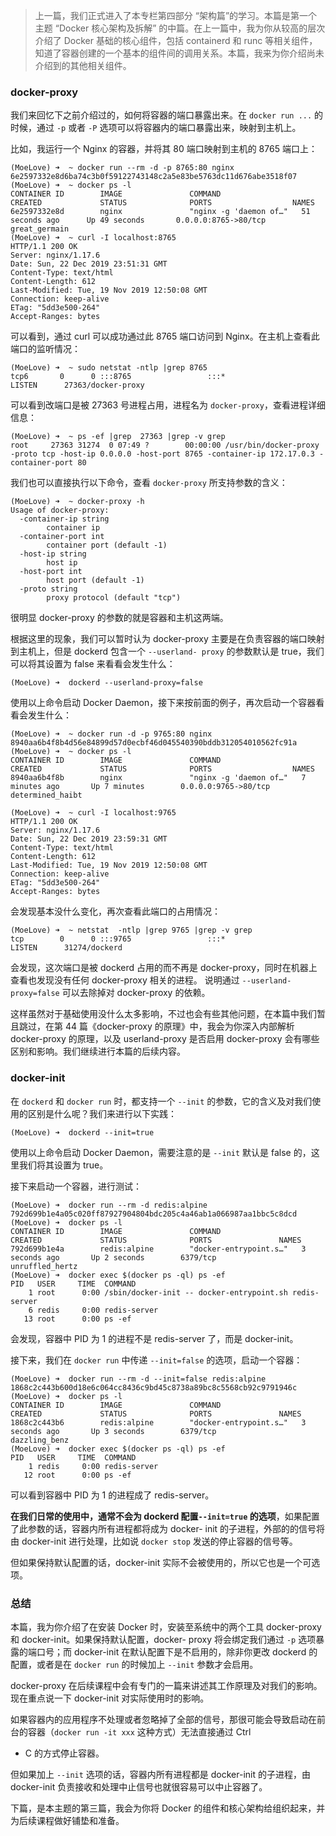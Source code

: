 > 上一篇，我们正式进入了本专栏第四部分 “架构篇”的学习。本篇是第一个主题 “Docker 核心架构及拆解” 的中篇。在上一篇中，我为你从较高的层次介绍了
> Docker 基础的核心组件，包括 containerd 和 runc
> 等相关组件，知道了容器创建的一个基本的组件间的调用关系。本篇，我来为你介绍尚未介绍到的其他相关组件。

### docker-proxy

我们来回忆下之前介绍过的，如何将容器的端口暴露出来。在 `docker run ...` 的时候，通过 `-p` 或者 `-P`
选项可以将容器内的端口暴露出来，映射到主机上。

比如，我运行一个 Nginx 的容器，并将其 80 端口映射到主机的 8765 端口上：

    
    
    (MoeLove) ➜  ~ docker run --rm -d -p 8765:80 nginx     
    6e2597332e8d6ba74c3b0f59122743148c2a5e83be5763dc11d676abe3518f07
    (MoeLove) ➜  ~ docker ps -l
    CONTAINER ID        IMAGE               COMMAND                  CREATED             STATUS              PORTS                  NAMES
    6e2597332e8d        nginx               "nginx -g 'daemon of…"   51 seconds ago      Up 49 seconds       0.0.0.0:8765->80/tcp   great_germain
    (MoeLove) ➜  ~ curl -I localhost:8765 
    HTTP/1.1 200 OK
    Server: nginx/1.17.6
    Date: Sun, 22 Dec 2019 23:51:31 GMT
    Content-Type: text/html
    Content-Length: 612
    Last-Modified: Tue, 19 Nov 2019 12:50:08 GMT
    Connection: keep-alive
    ETag: "5dd3e500-264"
    Accept-Ranges: bytes
    

可以看到，通过 curl 可以成功通过此 8765 端口访问到 Nginx。在主机上查看此端口的监听情况：

    
    
    (MoeLove) ➜  ~ sudo netstat -ntlp |grep 8765
    tcp6       0      0 :::8765                 :::*                    LISTEN      27363/docker-proxy
    

可以看到改端口是被 27363 号进程占用，进程名为 `docker-proxy`，查看进程详细信息：

    
    
    (MoeLove) ➜  ~ ps -ef |grep  27363 |grep -v grep
    root     27363 31274  0 07:49 ?        00:00:00 /usr/bin/docker-proxy -proto tcp -host-ip 0.0.0.0 -host-port 8765 -container-ip 172.17.0.3 -container-port 80
    

我们也可以直接执行以下命令，查看 `docker-proxy` 所支持参数的含义：

    
    
    (MoeLove) ➜  ~ docker-proxy -h
    Usage of docker-proxy:
      -container-ip string
            container ip
      -container-port int
            container port (default -1)
      -host-ip string
            host ip
      -host-port int
            host port (default -1)
      -proto string
            proxy protocol (default "tcp")
    

很明显 docker-proxy 的参数的就是容器和主机这两端。

根据这里的现象，我们可以暂时认为 docker-proxy 主要是在负责容器的端口映射到主机上，但是 dockerd 包含一个 `--userland-
proxy` 的参数默认是 true，我们可以将其设置为 false 来看看会发生什么：

    
    
    (MoeLove) ➜  dockerd --userland-proxy=false
    

使用以上命令启动 Docker Daemon，接下来按前面的例子，再次启动一个容器看看会发生什么：

    
    
    (MoeLove) ➜  ~ docker run -d -p 9765:80 nginx    
    8940aa6b4f8b4d56e84899d57d0ecbf46d045540390bddb312054010562fc91a
    (MoeLove) ➜  ~ docker ps -l
    CONTAINER ID        IMAGE               COMMAND                  CREATED             STATUS              PORTS                  NAMES
    8940aa6b4f8b        nginx               "nginx -g 'daemon of…"   7 minutes ago       Up 7 minutes        0.0.0.0:9765->80/tcp   determined_haibt
    
    (MoeLove) ➜  ~ curl -I localhost:9765
    HTTP/1.1 200 OK
    Server: nginx/1.17.6
    Date: Sun, 22 Dec 2019 23:59:31 GMT
    Content-Type: text/html
    Content-Length: 612
    Last-Modified: Tue, 19 Nov 2019 12:50:08 GMT
    Connection: keep-alive
    ETag: "5dd3e500-264"
    Accept-Ranges: bytes
    

会发现基本没什么变化，再次查看此端口的占用情况：

    
    
    (MoeLove) ➜  ~ netstat  -ntlp |grep 9765 |grep -v grep
    tcp        0      0 :::9765                 :::*                    LISTEN      31274/dockerd
    

会发现，这次端口是被 dockerd 占用的而不再是 docker-proxy，同时在机器上查看也发现没有任何 docker-proxy 相关的进程。
说明通过 `--userland-proxy=false` 可以去除掉对 docker-proxy 的依赖。

这样虽然对于基础使用没什么太多影响，不过也会有些其他问题，在本篇中我们暂且跳过，在第 44 篇《docker-proxy 的原理》中，我会为你深入内部解析
docker-proxy 的原理，以及 userland-proxy 是否启用 docker-proxy 会有哪些区别和影响。我们继续进行本篇的后续内容。

### docker-init

在 `dockerd` 和 `docker run` 时，都支持一个 `--init` 的参数，它的含义及对我们使用的区别是什么呢？我们来进行以下实践：

    
    
    (MoeLove) ➜  dockerd --init=true
    

使用以上命令启动 Docker Daemon，需要注意的是 `--init` 默认是 false 的，这里我们将其设置为 true。

接下来启动一个容器，进行测试：

    
    
    (MoeLove) ➜  docker run --rm -d redis:alpine 
    792d699b1e4a05c020ff87927904804bdc205c4a46ab1a066987aa1bbc5c8dcd
    (MoeLove) ➜  docker ps -l
    CONTAINER ID        IMAGE               COMMAND                  CREATED             STATUS              PORTS               NAMES
    792d699b1e4a        redis:alpine        "docker-entrypoint.s…"   3 seconds ago       Up 2 seconds        6379/tcp            unruffled_hertz
    (MoeLove) ➜  docker exec $(docker ps -ql) ps -ef
    PID   USER     TIME  COMMAND
        1 root      0:00 /sbin/docker-init -- docker-entrypoint.sh redis-server
        6 redis     0:00 redis-server
       13 root      0:00 ps -ef
    

会发现，容器中 PID 为 1 的进程不是 redis-server 了，而是 docker-init。

接下来，我们在 `docker run` 中传递 `--init=false` 的选项，启动一个容器：

    
    
    (MoeLove) ➜  docker run --rm -d --init=false redis:alpine 
    1868c2c443b600d18e6c064cc8436c9bd45c8738a89bc8c5568cb92c9791946c
    (MoeLove) ➜  docker ps -l
    CONTAINER ID        IMAGE               COMMAND                  CREATED             STATUS              PORTS               NAMES
    1868c2c443b6        redis:alpine        "docker-entrypoint.s…"   3 seconds ago       Up 3 seconds        6379/tcp            dazzling_benz
    (MoeLove) ➜  docker exec $(docker ps -ql) ps -ef
    PID   USER     TIME  COMMAND
        1 redis     0:00 redis-server
       12 root      0:00 ps -ef
    

可以看到容器中 PID 为 1 的进程成了 redis-server。

**在我们日常的使用中，通常不会为 dockerd 配置`--init=true` 的选项**，如果配置了此参数的话，容器内所有进程都将成为 docker-
init 的子进程，外部的的信号将由 docker-init 进行处理，比如说 `docker stop` 发送的停止容器的信号等。

但如果保持默认配置的话，docker-init 实际不会被使用的，所以它也是一个可选项。

### 总结

本篇，我为你介绍了在安装 Docker 时，安装至系统中的两个工具 docker-proxy 和 docker-init。如果保持默认配置，docker-
proxy 将会绑定我们通过 `-p` 选项暴露的端口号；而 docker-init 在默认配置下是不启用的，除非你更改 dockerd 的配置，或者是在
`docker run` 的时候加上 `--init` 参数才会启用。

docker-proxy 在后续课程中会有专门的一篇来讲述其工作原理及对我们的影响。现在重点说一下 docker-init 对实际使用时的影响。

如果容器内的应用程序不处理或者忽略掉了全部的信号，那很可能会导致启动在前台的容器（`docker run -it xxx` 这种方式）无法直接通过 Ctrl
+ C 的方式停止容器。

但如果加上 `--init` 选项的话，容器内所有进程都是 docker-init 的子进程，由 docker-init
负责接收和处理中止信号也就很容易可以中止容器了。

下篇，是本主题的第三篇，我会为你将 Docker 的组件和核心架构给组织起来，并为后续课程做好铺垫和准备。

